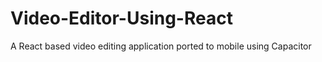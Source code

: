 # Video-Editor-Using-React
A React based video editing application ported to mobile using Capacitor
